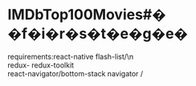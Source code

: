 # IMDbTop100Movies#� �f�i�r�s�t�e�g�e�


 requirements:react-native flash-list/\n     
 redux- redux-toolkit          
 react-navigator/bottom-stack navigator /
 
